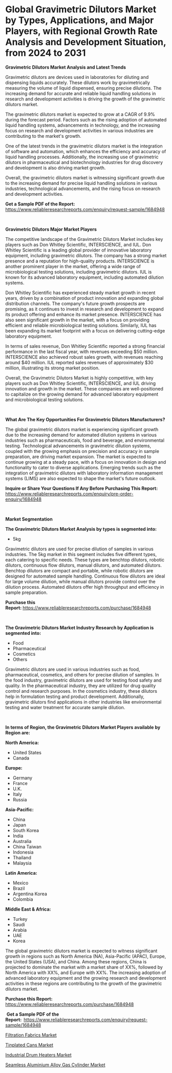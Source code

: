 <p><h1>Global Gravimetric Dilutors Market by Types, Applications, and Major Players, with Regional Growth Rate Analysis and Development Situation, from 2024 to 2031</h1></p><p><strong>Gravimetric Dilutors Market Analysis and Latest Trends</strong></p>
<p><p>Gravimetric dilutors are devices used in laboratories for diluting and dispensing liquids accurately. These dilutors work by gravimetrically measuring the volume of liquid dispensed, ensuring precise dilutions. The increasing demand for accurate and reliable liquid handling solutions in research and development activities is driving the growth of the gravimetric dilutors market.</p><p>The gravimetric dilutors market is expected to grow at a CAGR of 9.9% during the forecast period. Factors such as the rising adoption of automated liquid handling systems, advancements in technology, and the increasing focus on research and development activities in various industries are contributing to the market's growth.</p><p>One of the latest trends in the gravimetric dilutors market is the integration of software and automation, which enhances the efficiency and accuracy of liquid handling processes. Additionally, the increasing use of gravimetric dilutors in pharmaceutical and biotechnology industries for drug discovery and development is also driving market growth.</p><p>Overall, the gravimetric dilutors market is witnessing significant growth due to the increasing demand for precise liquid handling solutions in various industries, technological advancements, and the rising focus on research and development activities.</p></p>
<p><strong>Get a Sample PDF of the Report:&nbsp;</strong> <a href="https://www.reliableresearchreports.com/enquiry/request-sample/1684948">https://www.reliableresearchreports.com/enquiry/request-sample/1684948</a></p>
<p>&nbsp;</p>
<p><strong>Gravimetric Dilutors Major Market Players</strong></p>
<p><p>The competitive landscape of the Gravimetric Dilutors Market includes key players such as Don Whitley Scientific, INTERSCIENCE, and IUL. Don Whitley Scientific is a leading global provider of innovative laboratory equipment, including gravimetric dilutors. The company has a strong market presence and a reputation for high-quality products. INTERSCIENCE is another prominent player in the market, offering a wide range of microbiological testing solutions, including gravimetric dilutors. IUL is known for its advanced laboratory equipment, including automated dilution systems.</p><p>Don Whitley Scientific has experienced steady market growth in recent years, driven by a combination of product innovation and expanding global distribution channels. The company's future growth prospects are promising, as it continues to invest in research and development to expand its product offering and enhance its market presence. INTERSCIENCE has also seen significant growth in the market, with a focus on providing efficient and reliable microbiological testing solutions. Similarly, IUL has been expanding its market footprint with a focus on delivering cutting-edge laboratory equipment.</p><p>In terms of sales revenue, Don Whitley Scientific reported a strong financial performance in the last fiscal year, with revenues exceeding $50 million. INTERSCIENCE also achieved robust sales growth, with revenues reaching around $40 million. IUL reported sales revenues of approximately $30 million, illustrating its strong market position.</p><p>Overall, the Gravimetric Dilutors Market is highly competitive, with key players such as Don Whitley Scientific, INTERSCIENCE, and IUL driving innovation and growth in the market. These companies are well-positioned to capitalize on the growing demand for advanced laboratory equipment and microbiological testing solutions.</p></p>
<p>&nbsp;</p>
<p><strong>What Are The Key Opportunities For Gravimetric Dilutors Manufacturers?</strong></p>
<p><p>The global gravimetric dilutors market is experiencing significant growth due to the increasing demand for automated dilution systems in various industries such as pharmaceuticals, food and beverage, and environmental testing. Technological advancements in gravimetric dilution systems, coupled with the growing emphasis on precision and accuracy in sample preparation, are driving market expansion. The market is expected to continue growing at a steady pace, with a focus on innovation in design and functionality to cater to diverse applications. Emerging trends such as the integration of gravimetric dilutors with laboratory information management systems (LIMS) are also expected to shape the market's future outlook.</p></p>
<p><strong>Inquire or Share Your Questions If Any Before Purchasing This Report:</strong> <a href="https://www.reliableresearchreports.com/enquiry/pre-order-enquiry/1684948">https://www.reliableresearchreports.com/enquiry/pre-order-enquiry/1684948</a></p>
<p>&nbsp;</p>
<p><strong>Market Segmentation</strong></p>
<p><strong>The Gravimetric Dilutors Market Analysis by types is segmented into:</strong></p>
<p><ul><li>5kg</li></ul></p>
<p><p>Gravimetric dilutors are used for precise dilution of samples in various industries. The 5kg market in this segment includes five different types, each catering to specific needs. These types are benchtop dilutors, robotic dilutors, continuous flow dilutors, manual dilutors, and automated dilutors. Benchtop dilutors are compact and portable, while robotic dilutors are designed for automated sample handling. Continuous flow dilutors are ideal for large volume dilution, while manual dilutors provide control over the dilution process. Automated dilutors offer high throughput and efficiency in sample preparation.</p></p>
<p><strong>Purchase this Report:&nbsp;</strong><a href="https://www.reliableresearchreports.com/purchase/1684948">https://www.reliableresearchreports.com/purchase/1684948</a></p>
<p>&nbsp;</p>
<p><strong>The Gravimetric Dilutors Market Industry Research by Application is segmented into:</strong></p>
<p><ul><li>Food</li><li>Pharmaceutical</li><li>Cosmetics</li><li>Others</li></ul></p>
<p><p>Gravimetric dilutors are used in various industries such as food, pharmaceutical, cosmetics, and others for precise dilution of samples. In the food industry, gravimetric dilutors are used for testing food safety and quality. In the pharmaceutical industry, they are utilized for drug quality control and research purposes. In the cosmetics industry, these dilutors help in formulation testing and product development. Additionally, gravimetric dilutors find applications in other industries like environmental testing and water treatment for accurate sample dilution.</p></p>
<p>&nbsp;</p>
<p><strong>In terms of Region, the Gravimetric Dilutors Market Players available by Region are:</strong></p>
<p>
    <p> <strong> North America: </strong>
        <ul>
            <li>United States</li>
            <li>Canada</li>
        </ul>
        </p> 
    <p> <strong> Europe: </strong>
        <ul>
            <li>Germany</li>
            <li>France</li>
            <li>U.K.</li>
            <li>Italy</li>
            <li>Russia</li>
        </ul>
        </p> 
    <p> <strong> Asia-Pacific: </strong>
        <ul>
            <li>China</li>
            <li>Japan</li>
            <li>South Korea</li>
            <li>India</li>
            <li>Australia</li>
            <li>China Taiwan</li>
            <li>Indonesia</li>
            <li>Thailand</li>
            <li>Malaysia</li>
        </ul>
        </p> 
    <p> <strong> Latin America: </strong>
        <ul>
            <li>Mexico</li>
            <li>Brazil</li>
            <li>Argentina Korea</li>
            <li>Colombia</li>
        </ul>
        </p> 
    <p> <strong> Middle East & Africa: </strong>
        <ul>
            <li>Turkey</li>
            <li>Saudi</li>
            <li>Arabia</li>
            <li>UAE</li>
            <li>Korea</li>
        </ul>
    </p>
    </p>
<p><p>The global gravimetric dilutors market is expected to witness significant growth in regions such as North America (NA), Asia-Pacific (APAC), Europe, the United States (USA), and China. Among these regions, China is projected to dominate the market with a market share of XX%, followed by North America with XX%, and Europe with XX%. The increasing adoption of advanced laboratory equipment and the growing research and development activities in these regions are contributing to the growth of the gravimetric dilutors market.</p></p>
<p><strong>Purchase this Report: </strong><a href="https://www.reliableresearchreports.com/purchase/1684948">https://www.reliableresearchreports.com/purchase/1684948</a></p>
<p>&nbsp;<strong>Get a Sample PDF of the Report:&nbsp;&nbsp;</strong><a href="https://www.reliableresearchreports.com/enquiry/request-sample/1684948">https://www.reliableresearchreports.com/enquiry/request-sample/1684948</a></p>
<p><strong></strong></p>
<p><p><a href="https://github.com/PeterParrish5/Market-Research-Report-List-3/blob/main/filtration-fabrics-market.md">Filtration Fabrics Market</a></p><p><a href="https://github.com/laholand/Market-Research-Report-List-2/blob/main/tinplated-cans-market.md">Tinplated Cans Market</a></p><p><a href="https://github.com/jhcraigie/Market-Research-Report-List-2/blob/main/industrial-drum-heaters-market.md">Industrial Drum Heaters Market</a></p><p><a href="https://github.com/Whitneyboyettebo9kiw7yr13/Market-Research-Report-List-1/blob/main/seamless-aluminium-alloy-gas-cylinder-market.md">Seamless Aluminium Alloy Gas Cylinder Market</a></p></p>